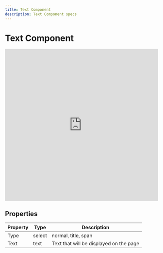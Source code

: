 ```yaml
---
title: Text Component
description: Text Component specs
---
```

# Text Component

<iframe width="100%" height="500" src="https://www.youtube.com/embed/rqDlTXA9ar0" title="YouTube video player" frameborder="0" allow="accelerometer; autoplay; clipboard-write; encrypted-media; gyroscope; picture-in-picture" allowfullscreen></iframe>

## Properties

| Property | Type   | Description                       |
| -------- | ------ | --------------------------------- |
| Type     | select | normal, title, span |
| Text     | text | Text that will be displayed on the page |